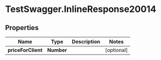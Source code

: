 # TestSwagger.InlineResponse20014

## Properties

Name | Type | Description | Notes
------------ | ------------- | ------------- | -------------
**priceForClient** | **Number** |  | [optional] 


